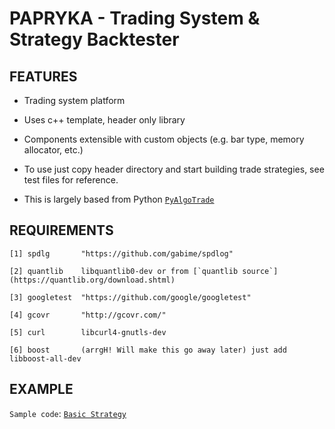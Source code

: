
# PAPRYKA - Trading System & Strategy Backtester

## FEATURES ##

* Trading system platform

* Uses c++ template,  header only library

* Components extensible with custom objects (e.g. bar type, memory allocator, etc.)

* To use just copy header directory and start building trade strategies, see test files for reference.

* This is largely based from Python [`PyAlgoTrade`](https://github.com/gbeced/pyalgotrade)

## REQUIREMENTS
```ascii
[1] spdlg       "https://github.com/gabime/spdlog"

[2] quantlib    libquantlib0-dev or from [`quantlib source`] (https://quantlib.org/download.shtml)

[3] googletest	"https://github.com/google/googletest"

[4] gcovr       "http://gcovr.com/"

[5] curl        libcurl4-gnutls-dev

[6] boost       (arrgH! Will make this go away later) just add libboost-all-dev
```


## EXAMPLE

`Sample code`: [`Basic Strategy`](https://github.com/akalingking/papryka/blob/master/test/strategy/strategybasic.cpp)


